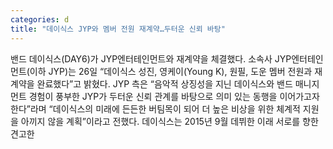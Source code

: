 ```yaml
---
categories: d
title: "데이식스 JYP와 멤버 전원 재계약…두터운 신뢰 바탕"
---
```

밴드 데이식스(DAY6)가 JYP엔터테인먼트와 재계약을 체결했다. 소속사 JYP엔터테인먼트(이하 JYP)는 26일 “데이식스 성진, 영케이(Young K), 원필, 도운 멤버 전원과 재계약을 완료했다”고 밝혔다. JYP 측은 “음악적 상징성을 지닌 데이식스와 밴드 매니지먼트 경험이 풍부한 JYP가 두터운 신뢰 관계를 바탕으로 의미 있는 동행을 이어가고자 한다”라며 “데이식스의 미래에 든든한 버팀목이 되어 더 높은 비상을 위한 체계적 지원을 아끼지 않을 계획”이라고 전했다. 데이식스는 2015년 9월 데뷔한 이래 서로를 향한 견고한
